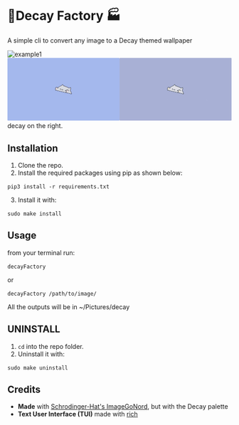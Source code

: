 # 🗼Decay Factory 🏭

A simple cli to convert any image to a Decay themed wallpaper

![example1](./1.jpg)
![example2](./2.jpg)
decay on the right.

## Installation
1. Clone the repo.
2. Install the required packages using pip as shown below:
```
pip3 install -r requirements.txt
```
3. Install it with:
```
sudo make install
```

## Usage
from your terminal run:
```
decayFactory
```
or
```
decayFactory /path/to/image/
```

 All the outputs will be in ~/Pictures/decay

 ## UNINSTALL
 1. ```cd``` into the repo folder.
 2. Uninstall it with:
 ```
 sudo make uninstall
 ```


 ## Credits
- **Made** with [Schrodinger-Hat's ImageGoNord](https://github.com/Schrodinger-Hat), but with the Decay palette
- **Text User Interface (TUI)** made with [rich](https://github.com/willmcgugan/rich)
